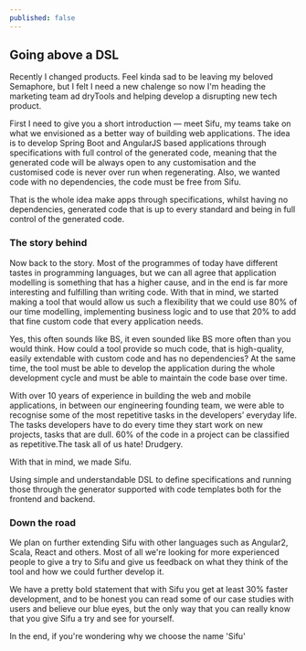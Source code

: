 ```yaml
---
published: false
---
```

## Going above a DSL

Recently I changed products. Feel kinda sad to be leaving my beloved Semaphore, but I felt I need a new chalenge so now I'm heading the marketing team ad dryTools and helping develop a disrupting new tech product. 

First I need to give you a short introduction — meet Sifu, my teams take on what we envisioned as a better way of building web applications. The idea is to develop Spring Boot and AngularJS based applications through specifications with full control of the generated code, meaning that the generated code will be always open to any customisation and the customised code is never over run when regenerating. Also, we wanted code with no dependencies, the code must be free from Sifu. 

That is the whole idea make apps through specifications, whilst having no dependencies, generated code that is up to every standard and being in full control of the generated code.

### The story behind

Now back to the story. Most of the programmes of today have different tastes in programming languages, but we can all agree that application modelling is something that has a higher cause, and in the end is far more interesting and fulfilling than writing code. With that in mind, we started making a tool that would allow us such a flexibility that we could use 80% of our time modelling, implementing business logic and to use that 20% to add that fine custom code that every application needs.

Yes, this often sounds like BS, it even sounded like BS more often than you would think. How could a tool provide so much code, that is high-quality, easily extendable with custom code and has no dependencies? At the same time, the tool must be able to develop the application during the whole development cycle and must be able to maintain the code base over time.

With over 10 years of experience in building the web and mobile applications, in between our engineering founding team, we were able to recognise some of the most repetitive tasks in the developers’ everyday life. The tasks developers have to do every time they start work on new projects, tasks that are dull. 60% of the code in a project can be classified as repetitive.The task all of us hate! Drudgery.

With that in mind, we made Sifu. 

Using simple and understandable DSL to define specifications and running those through the generator supported with code templates both for the frontend and backend. 

### Down the road

We plan on further extending Sifu with other languages such as Angular2, Scala, React and others. Most of all we're looking for more experienced people to give a try to Sifu and give us feedback on what they think of the tool and how we could further develop it.

We have a pretty bold statement that with Sifu you get at least 30% faster development, and to be honest you can read some of our case studies with users and believe our blue eyes, but the only way that you can really know that you give Sifu a try and see for yourself.  

In the end, if you're wondering why we choose the name 'Sifu'




